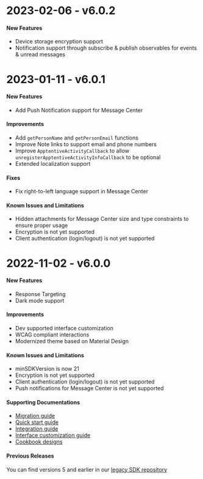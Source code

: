 # 2023-02-06 - v6.0.2

#### New Features
* Device storage encryption support
* Notification support through subscribe & publish observables for events & unread messages

# 2023-01-11 - v6.0.1

#### New Features
* Add Push Notification support for Message Center

#### Improvements
* Add `getPersonName` and `getPersonEmail` functions
* Improve Note links to support email and phone numbers
* Improve `ApptentiveActivityCallback` to allow `unregisterApptentiveActivityInfoCallback` to be optional
* Extended localization support

#### Fixes
* Fix right-to-left language support in Message Center

#### Known Issues and Limitations
* Hidden attachments for Message Center size and type constraints to ensure proper usage
* Encryption is not yet supported
* Client authentication (login/logout) is not yet supported


# 2022-11-02 - v6.0.0

#### New Features
* Response Targeting
* Dark mode support

#### Improvements
* Dev supported interface customization
* WCAG compliant interactions
* Modernized theme based on Material Design

#### Known Issues and Limitations
* minSDKVersion is now 21
* Encryption is not yet supported
* Client authentication (login/logout) is not yet supported
* Push notifications for Message Center is not yet supported


#### Supporting Documentations
* [Migration guide](https://learn.apptentive.com/knowledge-base/android-sdk-5-x-to-6-0-migration-guide/)
* [Quick start guide](https://learn.apptentive.com/knowledge-base/android-quick-start-guide/)
* [Integration guide](https://learn.apptentive.com/knowledge-base/android-integration-guide/)
* [Interface customization guide](https://learn.apptentive.com/knowledge-base/android-interface-customization-2/)
* [Cookbook designs](https://learn.apptentive.com/knowledge-base/android-ui-cookbook-overview/)


#### Previous Releases
You can find versions 5 and earlier in our [legacy SDK repository](https://github.com/apptentive/apptentive-android)